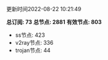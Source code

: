 更新时间2022-08-22 10:21:49

**总订阅: 73**
**总节点: 2881**
**有效节点: 803**
- ss节点: 423
- v2ray节点: 336
- trojan节点: 44
